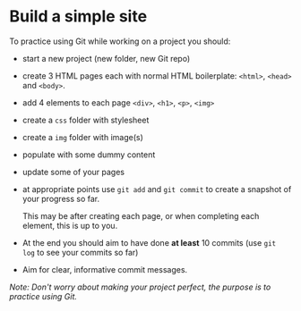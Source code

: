 # Build a simple site

To practice using Git while working on a project you should:

- start a new project (new folder, new Git repo)
- create 3 HTML pages each with normal HTML boilerplate: `<html>`, `<head>` and `<body>`.
- add 4 elements to each page `<div>`, `<h1>`, `<p>`, `<img>`
- create a `css` folder with stylesheet
- create a `img` folder with image(s)
- populate with some dummy content
- update some of your pages
- at appropriate points use `git add` and `git commit` to create a snapshot of your progress so far.

	This may be after creating each page, or when completing each element, this is up to you.
- At the end you should aim to have done **at least** 10 commits (use `git log` to see your commits so far)
- Aim for clear, informative commit messages.

*Note: Don't worry about making your project perfect, the purpose is to practice using Git.*
